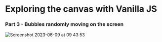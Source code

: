 # Exploring the canvas with Vanilla JS

### Part 3 - Bubbles randomly moving on the screen
![Screenshot 2023-06-09 at 09 43 53](https://github.com/hpeluzio/javascript-canvas/assets/12173947/24b719a4-74db-4abe-96f1-fc93cabd53f8)
